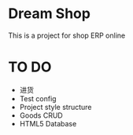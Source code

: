 # Dream Shop

This is a project for shop ERP online

# TO DO

* 进货
* Test config
* Project style structure
* Goods CRUD
* HTML5 Database

